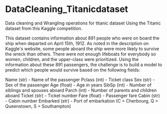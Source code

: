 # DataCleaning_Titanicdataset
Data cleaning and Wrangling operations for titanic dataset
Using the Titanic dataset from this Kaggle competition.

This dataset contains information about 891 people who were on board the ship when departed on April 15th, 1912. As noted in the description on Kaggle's website, some people aboard the ship were more likely to survive the wreck than others. There were not enough lifeboats for everybody so women, children, and the upper-class were prioritized. Using the information about these 891 passengers, the challenge is to build a model to predict which people would survive based on the following fields:

Name (str) - Name of the passenger
Pclass (int) - Ticket class
Sex (str) - Sex of the passenger
Age (float) - Age in years
SibSp (int) - Number of siblings and spouses aboard
Parch (int) - Number of parents and children aboard
Ticket (str) - Ticket number
Fare (float) - Passenger fare
Cabin (str) - Cabin number
Embarked (str) - Port of embarkation (C = Cherbourg, Q = Queenstown, S = Southampton)
